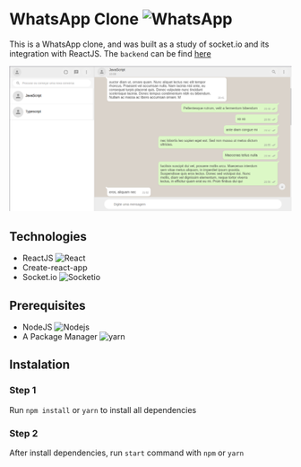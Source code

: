 # WhatsApp Clone <img alt="WhatsApp" src="https://img.shields.io/badge/WhatsApp-25D366?style=for-the-badge&logo=whatsapp&logoColor=white"/>

This is a WhatsApp clone, and was built as a study of socket.io and its integration with ReactJS.
The `backend` can be find <a href="https://github.com/GabrSobral/Real-time-chat-application">here<a>
  
  ![ProjectImage](https://github.com/GabrSobral/React-time-chat-application-FRONTEND/blob/master/Landing.png?raw=true)

## Technologies
  - ReactJS <img alt="React" src="https://img.shields.io/badge/react-%2320232a.svg?style=flat-square&logo=react&logoColor=%2361DAFB"/>
  - Create-react-app
  - Socket.io <img alt="Socketio" src="https://img.shields.io/badge/-Socket.io-010101?style=flat-square&logo=socket.io&logoColor=white" />
  
## Prerequisites
  - NodeJS <img alt="Nodejs" src="https://img.shields.io/badge/-Nodejs-43853d?style=flat-square&logo=node.js&logoColor=white" />
  - A Package Manager <img alt="yarn" src="https://img.shields.io/badge/-Yarn-2168B6?style=flat-square&logo=yarn&logoColor=white" />
  
## Instalation
  
  ### Step 1
  Run `npm install` or `yarn` to install all dependencies
  
  ### Step 2
  After install dependencies, run `start` command with `npm` or `yarn`
